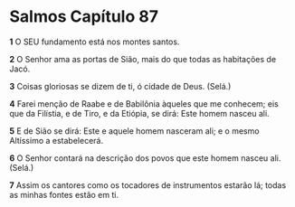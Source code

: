 # Salmos Capítulo 87

**1** 	O SEU fundamento está nos montes santos.

**2** 	O Senhor ama as portas de Sião, mais do que todas as habitações de Jacó.

**3** 	Coisas gloriosas se dizem de ti, ó cidade de Deus. (Selá.)

**4** 	Farei menção de Raabe e de Babilônia àqueles que me conhecem; eis que da Filístia, e de Tiro, e da Etiópia, se dirá: Este homem nasceu ali.

**5** 	E de Sião se dirá: Este e aquele homem nasceram ali; e o mesmo Altíssimo a estabelecerá.

**6** 	O Senhor contará na descrição dos povos que este homem nasceu ali. (Selá.)

**7** 	Assim os cantores como os tocadores de instrumentos estarão lá; todas as minhas fontes estão em ti.

